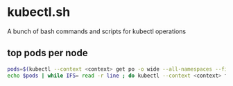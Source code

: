 # kubectl.sh
A bunch of bash commands and scripts for kubectl operations

## top pods per node
```bash
pods=$(kubectl --context <context> get po -o wide --all-namespaces --field-selector spec.nodeName=<node_name> --no-headers| awk {'print $2,"--namespace "$1'})
echo $pods | while IFS= read -r line ; do kubectl --context <context> top pod $(echo $line) --no-headers; done
```
